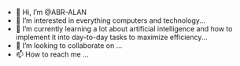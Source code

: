 - 👋 Hi, I’m @ABR-ALAN
- 👀 I’m interested in everything computers and technology...
- 🌱 I’m currently learning a lot about artificial intelligence and how to implement it into day-to-day tasks to maximize efficiency...
- 💞️ I’m looking to collaborate on ...
- 📫 How to reach me ...

